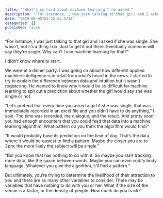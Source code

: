 ```yaml
---
title: "“What’s so hard about machine learning,” he asked."
description: "“For instance, I was just talking to that girl and I asked if she was single. She wasn’t, but it’s a thing I do. Just to get it out there…"
date: "2019-08-05T02:25:52.573Z"
categories: []
published: false
---
```


“For instance, I was just talking to that girl and I asked if she was single. She wasn’t, but it’s a thing I do. Just to get it out there. Eventually someone will say they’re single. Why can’t I use machine learning for that?”

I didn’t know where to start. 

We were at a dinner party. I was going on about how different applied machine intelligence is in retail from what’s heard in the news. I started to try to explain the difference between data and intuition but it wasn’t registering. He wanted to know why it would be so difficult for machine learning to spit out a prediction about whether the girl would say she was single or not.

“Let’s pretend that every time you asked a girl if she was single, that was immediately recorded in an excel file and you didn’t have to do anything,” I said. The time was recorded, the dialogue, and the result. And pretty soon you had enough encounters that you could feed that data into a machine learning algorithm. What pattern do you think the algorithm would find?”

“It would probably base its prediction on the time of day. That’s the data where it would be easiest to find a pattern. Maybe the closer you are to 3pm, the more likely the subject will be single.” 

“But you know that has nothing to do with it. So maybe you start tracking more data, like the space between words. Maybe you can even codify body language. Whatever you give the algorithm, it’ll find a pattern.”

But ultimately, you’re trying to determine the likelihood of their attraction to you and there are so many other variables to consider. There may be variables that have nothing to do with you or her. What if the size of the venue is a factor, or the density of people. How much do you track?
